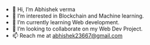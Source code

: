 - 👋 Hi, I’m Abhishek verma
- 👀 I’m interested in Blockchain and Machine learning.
- 🌱 I’m currently learning Web development.
- 💞️ I’m looking to collaborate on my Web Dev Project.
- 📫 Reach me at abhishek23667@gmail.com

<!---
abhishekverma1289/abhishekverma1289 is a ✨ special ✨ repository because its `README.md` (this file) appears on your GitHub profile.
You can click the Preview link to take a look at your changes.
--->
